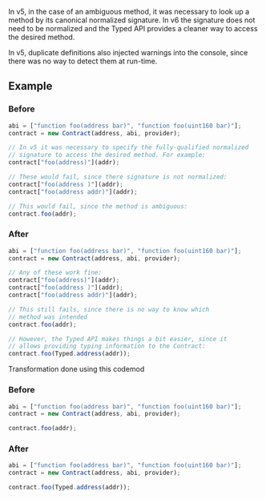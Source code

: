 In v5, in the case of an ambiguous method, it was necessary to look up a method by its canonical normalized signature. In v6 the signature does not need to be normalized and the Typed API provides a cleaner way to access the desired method.

In v5, duplicate definitions also injected warnings into the console, since there was no way to detect them at run-time.

## Example

### Before

```ts
abi = ["function foo(address bar)", "function foo(uint160 bar)"];
contract = new Contract(address, abi, provider);

// In v5 it was necessary to specify the fully-qualified normalized
// signature to access the desired method. For example:
contract["foo(address)"](addr);

// These would fail, since there signature is not normalized:
contract["foo(address )"](addr);
contract["foo(address addr)"](addr);

// This would fail, since the method is ambiguous:
contract.foo(addr);
```

### After

```ts
abi = ["function foo(address bar)", "function foo(uint160 bar)"];
contract = new Contract(address, abi, provider);

// Any of these work fine:
contract["foo(address)"](addr);
contract["foo(address )"](addr);
contract["foo(address addr)"](addr);

// This still fails, since there is no way to know which
// method was intended
contract.foo(addr);

// However, the Typed API makes things a bit easier, since it
// allows providing typing information to the Contract:
contract.foo(Typed.address(addr));
```

Transformation done using this codemod

### Before

```ts
abi = ["function foo(address bar)", "function foo(uint160 bar)"];
contract = new Contract(address, abi, provider);

contract.foo(addr);
```

### After

```ts
abi = ["function foo(address bar)", "function foo(uint160 bar)"];
contract = new Contract(address, abi, provider);

contract.foo(Typed.address(addr));
```
